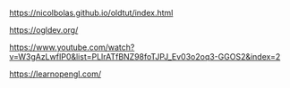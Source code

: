 https://nicolbolas.github.io/oldtut/index.html

https://ogldev.org/

https://www.youtube.com/watch?v=W3gAzLwfIP0&list=PLlrATfBNZ98foTJPJ_Ev03o2oq3-GGOS2&index=2

https://learnopengl.com/